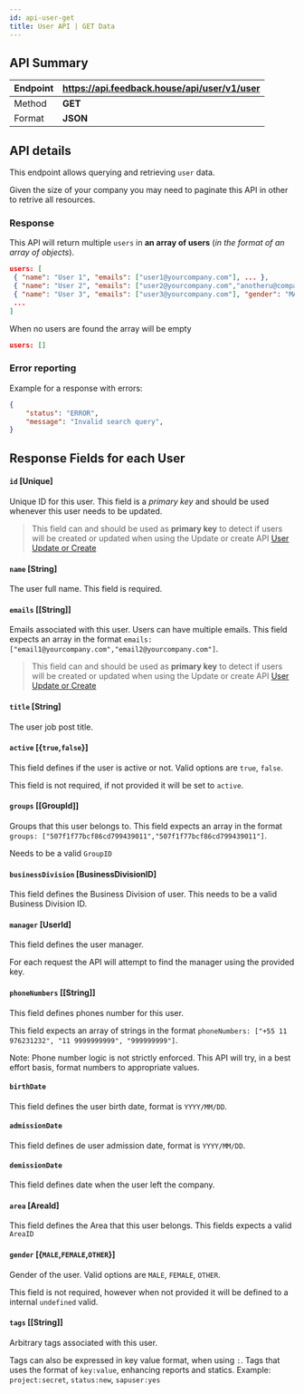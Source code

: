 ```yaml
---
id: api-user-get
title: User API | GET Data
---
```


## API Summary

| Endpoint | **https://api.feedback.house/api/user/v1/user** |
|----------|-------------------------------------------------|
| Method   | **GET** |
| Format   | **JSON** |

## API details

This endpoint allows querying and retrieving `user` data. 

Given the size of your company you may need to paginate this API in other to retrive all resources.

### Response 

This API will return multiple `users` in **an array of users** (*in the format of an array of objects*). 

```json
users: [
 { "name": "User 1", "emails": ["user1@yourcompany.com"], ... },
 { "name": "User 2", "emails": ["user2@yourcompany.com","anotheru@company.com"], ... },
 { "name": "User 3", "emails": ["user3@yourcompany.com"], "gender": "MALE", ... },
 ...
]
```

When no users are found the array will be empty
```json
users: []
```

### Error reporting

Example for a response with errors:
```json
{
    "status": "ERROR",
    "message": "Invalid search query",
}
```

## Response Fields for each User

#### `id` [Unique] 
Unique ID for this user. This field is a *primary key* and should be used whenever this user needs to be updated.

> This field can and should be used as **primary key** to detect if users will be created or updated when using the Update or create API [User Update or Create](./api-user-update-or-create)

#### `name` [String] 
The user full name. This field is required. 

#### `emails` [[String]]

Emails associated with this user. Users can have multiple emails. This field expects an array in the format `emails: ["email1@yourcompany.com","email2@yourcompany.com"]`. 

> This field can and should be used as **primary key** to detect if users will be created or updated when using the Update or create API [User Update or Create](./api-user-update-or-create)

#### `title` [String]
The user job post title. 

#### `active` [{`true`,`false`}]

This field defines if the user is active or not. Valid options are `true`, `false`. 

This field is not required, if not provided it will be set to `active`.

#### `groups` [[GroupId]]

Groups that this user belongs to. 
This field expects an array in the format `groups: ["507f1f77bcf86cd799439011","507f1f77bcf86cd799439011"]`. 

Needs to be a valid `GroupID`

#### `businessDivision` [BusinessDivisionID]

This field defines the Business Division of user. This needs to be a valid Business Division ID.

#### `manager` [UserId]

This field defines the user manager.

For each request the API will attempt to find the manager using the provided key. 

#### `phoneNumbers` [[String]]

This field defines phones number for this user.

This field expects an array of strings in the format `phoneNumbers: ["+55 11 976231232", "11 9999999999", "999999999"]`. 

Note: Phone number logic is not strictly enforced. This API will try, in a best effort basis, format numbers to appropriate values.

#### `birthDate`

This field defines the user birth date, format is `YYYY/MM/DD`.

#### `admissionDate` 

This field defines de user admission date, format is `YYYY/MM/DD`.

#### `demissionDate` 

This field defines date when the user left the company. 

#### `area` [AreaId]

This field defines the Area that this user belongs. This fields expects a valid `AreaID`

#### `gender` [{`MALE`,`FEMALE`,`OTHER`}]

Gender of the user. Valid options are `MALE`, `FEMALE`, `OTHER`. 

This field is not required, however when not provided it will be defined to a internal `undefined` valid.

#### `tags` [[String]]

Arbitrary tags associated with this user. 

Tags can also be expressed in key value format, when using `:`. Tags that uses the format of `key:value`, enhancing reports and statics. Example: `project:secret`, `status:new`, `sapuser:yes`
